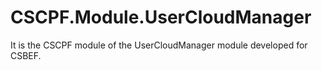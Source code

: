 # CSCPF.Module.UserCloudManager
It is the CSCPF module of the UserCloudManager module developed for CSBEF.
